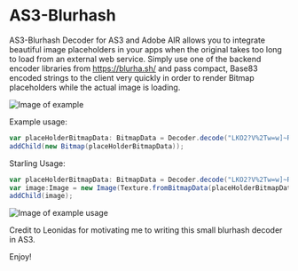 # AS3-Blurhash

AS3-Blurhash Decoder for AS3 and Adobe AIR allows you to integrate beautiful image placeholders in your apps when the original takes too long to load from an external web service. Simply use one of the backend encoder libraries from https://blurha.sh/ and pass compact, Base83 encoded strings to the client very quickly in order to render Bitmap placeholders while the actual image is loading.

![Image of example](https://cdn.discordapp.com/attachments/310222402674229249/728483366097125386/unknown.png)

Example usage:

```actionscript
var placeHolderBitmapData: BitmapData = Decoder.decode("LKO2?V%2Tw=w]~RBVZRi};RPxuwH", 400, 200);
addChild(new Bitmap(placeHolderBitmapData));
```

Starling Usage:

```actionscript
var placeHolderBitmapData: BitmapData = Decoder.decode("LKO2?V%2Tw=w]~RBVZRi};RPxuwH", 400, 200);
var image:Image = new Image(Texture.fromBitmapData(placeHolderBitmapData));
addChild(image);
```

![Image of example usage](https://i.gyazo.com/3763b3064077d8b5e08b9631252c18f1.gif)

Credit to Leonidas for motivating me to writing this small blurhash decoder in AS3.

Enjoy!
